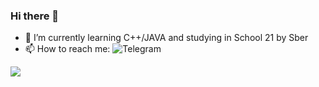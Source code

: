 ### Hi there 👋

- 🌱 I’m currently learning C++/JAVA and studying in School 21 by Sber
- 📫 How to reach me: ![Telegram](https://t.me/Papawfen)

![](https://leetcard.jacoblin.cool/papawfen?animation=false)
